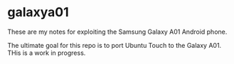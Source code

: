 # galaxya01

These are my notes for exploiting the Samsung Galaxy A01 Android phone.

The ultimate goal for this repo is to port Ubuntu Touch to the Galaxy A01.  THis is a work in progress.

